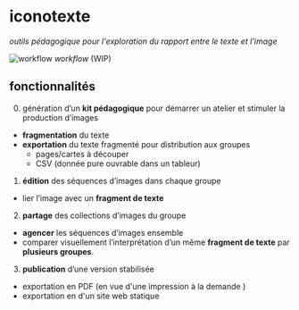 # iconotexte
*outils pédagogique pour l'exploration du rapport entre le texte et l'image*


![workflow](https://docs.google.com/drawings/d/1DnGQKQQD9bKBrDW_nD3t1e6rezmi3iVaevDZ2Tb1ICI/pub?w=1487&amp;h=1080)
*workflow* (WIP)


## fonctionnalités

0. génération d’un **kit pédagogique** pour démarrer un atelier et stimuler la production d’images
  - **fragmentation** du texte 
  - **exportation** du texte fragmenté pour distribution aux groupes
    - pages/cartes à découper 
    - CSV (donnée pure ouvrable dans un tableur)

1. **édition** des séquences d’images dans chaque groupe
  - lier l’image avec un **fragment de texte**

2. **partage** des collections d’images du groupe
  - **agencer** les séquences d’images ensemble
  - comparer visuellement l’interprétation d’un même **fragment de texte** par **plusieurs groupes**.

3. **publication** d’une version stabilisée
  - exportation en PDF (en vue d'une impression à la demande )
  - exportation en d'un site web statique
